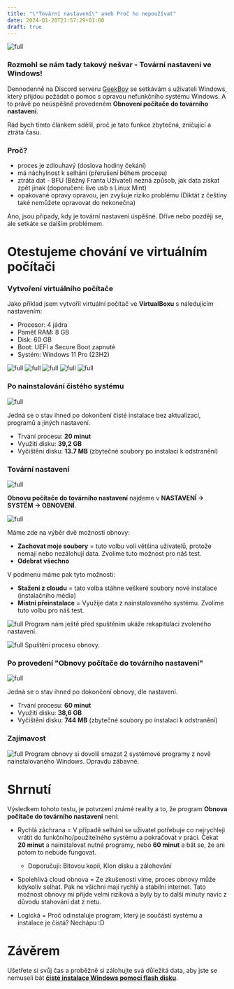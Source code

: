 ```yaml
---
title: "\"Tovární nastavení\" aneb Proč ho nepoužívat"
date: 2024-01-20T21:57:29+01:00
draft: true
---
```


![full](main.jpg)

### Rozmohl se nám tady takový nešvar - Tovární nastavení ve Windows!

Dennodenně na Discord serveru [GeekBoy](/zajimavosti/geekboy/) se setkávám s uživateli Windows, který přijdou požádat o pomoc s opravou nefunkčního systému Windows. A to právě po neúspěšně provedeném **Obnovení počítače do továrního nastavení**.

Rád bych tímto článkem sdělil, proč je tato funkce zbytečná, zničující a ztráta času.


### Proč?

- proces je zdlouhavý (doslova hodiny čekání)
- má náchylnost k selhání (přerušení během procesu)
- ztráta dat - BFU (Běžný Franta Uživatel) nezná způsob, jak data získat zpět jinak (doporučení: live usb s Linux Mint)
- opakované opravy opravou, jen zvyšuje riziko problému (Diktát z češtiny také nemůžete opravovat do nekonečna) 

Ano, jsou případy, kdy je tovární nastavení úspěšné. Dříve nebo později se, ale setkáte se dalším problémem.


# Otestujeme chování ve virtuálním počítači

### Vytvoření virtuálního počítače

Jako příklad jsem vytvořil virtuální počítač ve **VirtualBoxu** s náledujícím nastavením:

- Procesor: 4 jádra
- Paměť RAM: 8 GB
- Disk: 60 GB
- Boot: UEFI a Secure Boot zapnuté
- Systém: Windows 11 Pro (23H2)

![full](3.jpg)
![full](4.jpg)
![full](5.jpg)
![full](6.jpg)
![full](7.jpg)


### Po nainstalování čistého systému

![full](1.jpg)

Jedná se o stav ihned po dokončení čisté instalace bez aktualizací, programů a jiných nastavení.

- Trvání procesu: **20 minut**
- Využití disku: **39,2 GB**
- Vyčištění disku: **13.7 MB** (zbytečné soubory po instalaci k odstranění)


### Tovární nastavení

![full](8.jpg)

**Obnovu počítače do továrního nastavení** najdeme v **NASTAVENÍ -> SYSTÉM -> OBNOVENÍ**.

![full](9.jpg)

Máme zde na výběr dvě možnosti obnovy:
- **Zachovat moje soubory** = tuto volbu volí většina uživatelů, protože nemají nebo nezálohují data. Zvolíme tuto možnost pro náš test. 
- **Odebrat všechno**

V podmenu máme pak tyto možnosti:
- **Stažení z cloudu** = tato volba stáhne veškeré soubory nové instalace (instalačního média)
- **Místní přeinstalace** = Využije data z nainstalovaného systému. Zvolíme tuto volbu pro náš test.

![full](10.jpg)
Program nám ještě před spuštěním ukáže rekapitulaci zvoleného nastavení.

![full](11.jpg)
Spuštění procesu obnovy.


### Po provedení "Obnovy počítače do továrního nastavení"

![full](2.jpg)

Jedná se o stav ihned po dokončení obnovy, dle nastavení.

- Trvání procesu: **60 minut**
- Využití disku: **38,6 GB**
- Vyčištění disku: **744 MB** (zbytečné soubory po instalaci k odstranění)


### Zajímavost

![full](0.jpg)
Program obnovy si dovolil smazat 2 systémové programy z nově nainstalovaného Windows. Opravdu zábavné.


# Shrnutí

Výsledkem tohoto testu, je potvrzení známé reality a to, že program **Obnova počítače do továrního nastavení** není:

- Rychlá záchrana = V případě selhání se uživatel potřebuje co nejrychleji vrátit do funkčního/použitelného systému a pokračovat v práci. Čekat **20 minut** a nainstalovat nutné programy, nebo **60 minut** a bát se, že ani potom to nebude fungovat. 
    - Doporučuji: Bitovou kopii, Klon disku a zálohování

- Spolehlivá cloud obnova = Ze zkušenosti víme, proces obnovy může kdykoliv selhat. Pak ne všichni mají rychlý a stabilní internet. Tato možnost obnovy mi přijde velmi riziková a byly by to další minuty navíc z důvodu stahování dat z netu.

- Logická = Proč odinstaluje program, který je součástí systému a instalace je čistá? Nechápu :D


# Závěrem

Ušetřete si svůj čas a proběžně si zálohujte svá důležitá data, aby jste se nemuseli bát [**ćisté instalace Windows pomocí flash disku**](/navody/instalace-windows-11/).
